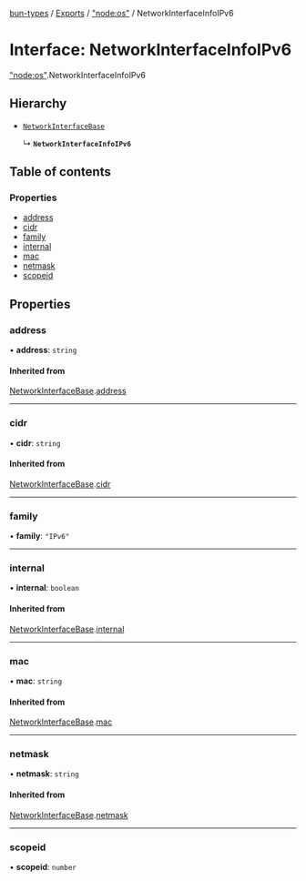 [bun-types](https://oven-sh.github.io/bun-types/README.md) / [Exports](https://oven-sh.github.io/bun-types/modules.md) / ["node:os"](https://oven-sh.github.io/bun-types/modules/node_os_.md) / NetworkInterfaceInfoIPv6

# Interface: NetworkInterfaceInfoIPv6

["node:os"](https://oven-sh.github.io/bun-types/modules/node_os_.md).NetworkInterfaceInfoIPv6

## Hierarchy

- [`NetworkInterfaceBase`](https://oven-sh.github.io/bun-types/interfaces/os_.NetworkInterfaceBase.md)

  ↳ **`NetworkInterfaceInfoIPv6`**

## Table of contents

### Properties

- [address](https://oven-sh.github.io/bun-types/interfaces/node_os_.NetworkInterfaceInfoIPv6.md#address)
- [cidr](https://oven-sh.github.io/bun-types/interfaces/node_os_.NetworkInterfaceInfoIPv6.md#cidr)
- [family](https://oven-sh.github.io/bun-types/interfaces/node_os_.NetworkInterfaceInfoIPv6.md#family)
- [internal](https://oven-sh.github.io/bun-types/interfaces/node_os_.NetworkInterfaceInfoIPv6.md#internal)
- [mac](https://oven-sh.github.io/bun-types/interfaces/node_os_.NetworkInterfaceInfoIPv6.md#mac)
- [netmask](https://oven-sh.github.io/bun-types/interfaces/node_os_.NetworkInterfaceInfoIPv6.md#netmask)
- [scopeid](https://oven-sh.github.io/bun-types/interfaces/node_os_.NetworkInterfaceInfoIPv6.md#scopeid)

## Properties

### address

• **address**: `string`

#### Inherited from

[NetworkInterfaceBase](https://oven-sh.github.io/bun-types/interfaces/os_.NetworkInterfaceBase.md).[address](https://oven-sh.github.io/bun-types/interfaces/os_.NetworkInterfaceBase.md#address)

___

### cidr

• **cidr**: `string`

#### Inherited from

[NetworkInterfaceBase](https://oven-sh.github.io/bun-types/interfaces/os_.NetworkInterfaceBase.md).[cidr](https://oven-sh.github.io/bun-types/interfaces/os_.NetworkInterfaceBase.md#cidr)

___

### family

• **family**: ``"IPv6"``

___

### internal

• **internal**: `boolean`

#### Inherited from

[NetworkInterfaceBase](https://oven-sh.github.io/bun-types/interfaces/os_.NetworkInterfaceBase.md).[internal](https://oven-sh.github.io/bun-types/interfaces/os_.NetworkInterfaceBase.md#internal)

___

### mac

• **mac**: `string`

#### Inherited from

[NetworkInterfaceBase](https://oven-sh.github.io/bun-types/interfaces/os_.NetworkInterfaceBase.md).[mac](https://oven-sh.github.io/bun-types/interfaces/os_.NetworkInterfaceBase.md#mac)

___

### netmask

• **netmask**: `string`

#### Inherited from

[NetworkInterfaceBase](https://oven-sh.github.io/bun-types/interfaces/os_.NetworkInterfaceBase.md).[netmask](https://oven-sh.github.io/bun-types/interfaces/os_.NetworkInterfaceBase.md#netmask)

___

### scopeid

• **scopeid**: `number`
